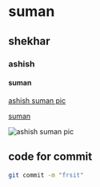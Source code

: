 # suman
## shekhar
### ashish
#### suman


[ashish suman pic](https://ashishsuman.me/assets/images/1687891321401.png)

[suman](https://sumanshekhar.in)

![ashish suman pic](https://www.google.com/url?sa=i&url=https%3A%2F%2Fgithub.com%2Fcoil-kt%2Fcoil%2Fissues%2F540&psig=AOvVaw1p5H6ScRRT7Puq14rmBoYl&ust=1708025860384000&source=images&cd=vfe&opi=89978449&ved=0CBIQjRxqFwoTCJCupbvKq4QDFQAAAAAdAAAAABAE)

## code for commit

```bash
git commit -m "frsit"

```